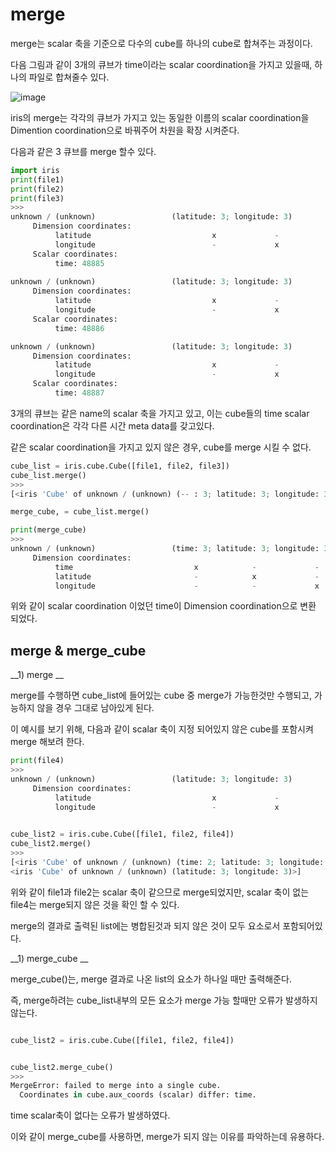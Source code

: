 # merge

merge는 scalar 축을 기준으로 다수의 cube를 하나의 cube로 합쳐주는 과정이다.


다음 그림과 같이 3개의 큐브가 time이라는 scalar coordination을 가지고 있을때, 하나의 파일로 합쳐줄수 있다. 

![image](https://user-images.githubusercontent.com/73323188/120138542-a1d11980-c211-11eb-8dda-fd83eddaf25e.png)

iris의 merge는 각각의 큐브가 가지고 있는 동일한 이름의 scalar coordination을 Dimention coordination으로 바꿔주어 차원을 확장 시켜준다.

다음과 같은 3 큐브를 merge 할수 있다.

```python
import iris
print(file1)
print(file2)
print(file3)
>>>
unknown / (unknown)                 (latitude: 3; longitude: 3)
     Dimension coordinates:
          latitude                           x             -
          longitude                          -             x
     Scalar coordinates:
          time: 48885
          
unknown / (unknown)                 (latitude: 3; longitude: 3)
     Dimension coordinates:
          latitude                           x             -
          longitude                          -             x
     Scalar coordinates:
          time: 48886

unknown / (unknown)                 (latitude: 3; longitude: 3)
     Dimension coordinates:
          latitude                           x             -
          longitude                          -             x
     Scalar coordinates:
          time: 48887
```
3개의 큐브는 같은 name의 scalar 축을 가지고 있고, 이는 cube들의 time scalar coordination은 각각 다른 시간 meta data를 갖고있다.

같은 scalar coordination을 가지고 있지 않은 경우, cube를 merge 시킬 수 없다.

```python
cube_list = iris.cube.Cube([file1, file2, file3])
cube_list.merge()
>>>
[<iris 'Cube' of unknown / (unknown) (-- : 3; latitude: 3; longitude: 3)>]

merge_cube, = cube_list.merge()

print(merge_cube)
>>>
unknown / (unknown)                 (time: 3; latitude: 3; longitude: 3)
     Dimension coordinates:
          time                           x            -             -
          latitude                       -            x             -
          longitude                      -            -             x
```
위와 같이 scalar coordination 이었던 time이 Dimension coordination으로 변환 되었다.

## merge & merge_cube

__1) merge __

merge를 수행하면 cube_list에 들어있는 cube 중 merge가 가능한것만 수행되고, 가능하지 않을 경우 그대로 남아있게 된다.

이 예시를 보기 위해, 다음과 같이 scalar 축이 지정 되어있지 않은 cube를 포함시켜 merge 해보려 한다.
```python
print(file4)
>>> 
unknown / (unknown)                 (latitude: 3; longitude: 3)
     Dimension coordinates:
          latitude                           x             -
          longitude                          -             x
    

cube_list2 = iris.cube.Cube([file1, file2, file4])
cube_list2.merge()
>>>
[<iris 'Cube' of unknown / (unknown) (time: 2; latitude: 3; longitude: 3)>,
<iris 'Cube' of unknown / (unknown) (latitude: 3; longitude: 3)>]
```
위와 같이 file1과 file2는 scalar 축이 같으므로 merge되었지만, scalar 축이 없는 file4는 merge되지 않은 것을 확인 할 수 있다.

merge의 결과로 출력된 list에는 병합된것과 되지 않은 것이 모두 요소로서 포함되어있다. 

__1) merge_cube __

merge_cube()는, merge 결과로 나온 list의 요소가 하나일 때만 출력해준다.

즉, merge하려는 cube_list내부의 모든 요소가 merge 가능 할때만 오류가 발생하지 않는다.

```python

cube_list2 = iris.cube.Cube([file1, file2, file4])


cube_list2.merge_cube()
>>>
MergeError: failed to merge into a single cube.
  Coordinates in cube.aux_coords (scalar) differ: time.
```
time scalar축이 없다는 오류가 발생하였다.

이와 같이 merge_cube를 사용하면, merge가 되지 않는 이유를 파악하는데 유용하다.


